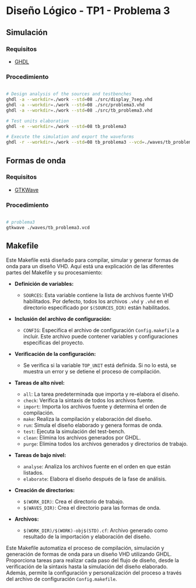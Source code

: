 # Diseño Lógico - TP1 - Problema 3

## Simulación

### Requisitos

- [GHDL](http://ghdl.free.fr/)

### Procedimiento

```bash

# Design analysis of the sources and testbenches
ghdl -a --workdir=./work --std=08 ./src/display_7seg.vhd
ghdl -a --workdir=./work --std=08 ./src/problema3.vhd
ghdl -a --workdir=./work --std=08 ./src/tb_problema3.vhd

# Test units elaboration
ghdl -e --workdir=./work --std=08 tb_problema3

# Execute the simulation and export the waveforms
ghdl -r --workdir=./work --std=08 tb_problema3 --vcd=./waves/tb_problema3.vcd --stop-time=100ns

```

## Formas de onda

### Requisitos

- [GTKWave](http://gtkwave.sourceforge.net/)

### Procedimiento

```bash 

# problema3
gtkwave ./waves/tb_problema3.vcd

```
## Makefile

Este Makefile está diseñado para compilar, simular y generar formas de onda para un diseño VHD. Aquí está una explicación de las diferentes partes del Makefile y su procesamiento:

- **Definición de variables:**
    
    - `SOURCES`: Esta variable contiene la lista de archivos fuente VHD habilitados. Por defecto, todos los archivos `.vhd` y `.vhd` en el directorio especificado por `$(SOURCES_DIR)` están habilitados.
- **Inclusión del archivo de configuración:**
    
    - `CONFIG`: Especifica el archivo de configuración `Config.makefile` a incluir. Este archivo puede contener variables y configuraciones específicas del proyecto.
- **Verificación de la configuración:**
    
    - Se verifica si la variable `TOP_UNIT` está definida. Si no lo está, se muestra un error y se detiene el proceso de compilación.
- **Tareas de alto nivel:**
    
    - `all`: La tarea predeterminada que importa y re-elabora el diseño.
    - `check`: Verifica la sintaxis de todos los archivos fuente.
    - `import`: Importa los archivos fuente y determina el orden de compilación.
    - `make`: Realiza la compilación y elaboración del diseño.
    - `run`: Simula el diseño elaborado y genera formas de onda.
    - `test`: Ejecuta la simulación del test-bench.
    - `clean`: Elimina los archivos generados por GHDL.
    - `purge`: Elimina todos los archivos generados y directorios de trabajo.
- **Tareas de bajo nivel:**
    
    - `analyse`: Analiza los archivos fuente en el orden en que están listados.
    - `elaborate`: Elabora el diseño después de la fase de análisis.
- **Creación de directorios:**
    
    - `$(WORK_DIR)`: Crea el directorio de trabajo.
    - `$(WAVES_DIR)`: Crea el directorio para las formas de onda.
- **Archivos:**
    
    - `$(WORK_DIR)/$(WORK)-obj$(STD).cf`: Archivo generado como resultado de la importación y elaboración del diseño.

Este Makefile automatiza el proceso de compilación, simulación y generación de formas de onda para un diseño VHD utilizando GHDL. Proporciona tareas para realizar cada paso del flujo de diseño, desde la verificación de la sintaxis hasta la simulación del diseño elaborado. Además, permite la configuración y personalización del proceso a través del archivo de configuración `Config.makefile`.
